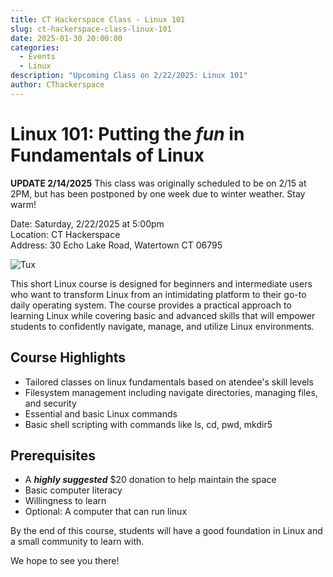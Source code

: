 ```yaml
---
title: CT Hackerspace Class - Linux 101
slug: ct-hackerspace-class-linux-101
date: 2025-01-30 20:00:00
categories:
  - Events
  - Linux
description: "Upcoming Class on 2/22/2025: Linux 101"
author: CThackerspace
---
```


# Linux 101: Putting the *fun* in Fundamentals of Linux

**UPDATE 2/14/2025** This class was originally scheduled to be on 2/15 at 2PM, but has been postponed by one week due to winter weather. Stay warm!

Date: Saturday, 2/22/2025 at 5:00pm<br/>
Location: CT Hackerspace<br/>
Address: 30 Echo Lake Road, Watertown CT 06795<br/>

![Tux](/uploads/2025/01/penguin.jpg)

This short Linux course is designed for beginners and intermediate users who want to transform Linux from an intimidating platform to their go-to daily operating system. The course provides a practical approach to learning Linux while covering basic and advanced skills that will empower students to confidently navigate, manage, and utilize Linux environments.

## Course Highlights

- Tailored classes on linux fundamentals based on atendee's skill levels
- Filesystem management including navigate directories, managing files, and security
- Essential and basic Linux commands
- Basic shell scripting with commands like ls, cd, pwd, mkdir5

## Prerequisites

- A **_highly suggested_** $20 donation to help maintain the space
- Basic computer literacy
- Willingness to learn
- Optional: A computer that can run linux

By the end of this course, students will have a good foundation in Linux and a small community to learn with.

We hope to see you there!
